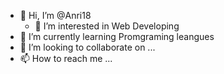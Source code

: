 - 👋 Hi, I’m @Anri18
  - 👀 I’m interested in Web Developing
- 🌱 I’m currently learning Promgraming leangues
- 💞️ I’m looking to collaborate on ...
- 📫 How to reach me ...

<!---
Anri18/Anri18 is a ✨ special ✨ repository because its `README.md` (this file) appears on your GitHub profile.
You can click the Preview link to take a look at your changes.
--->
